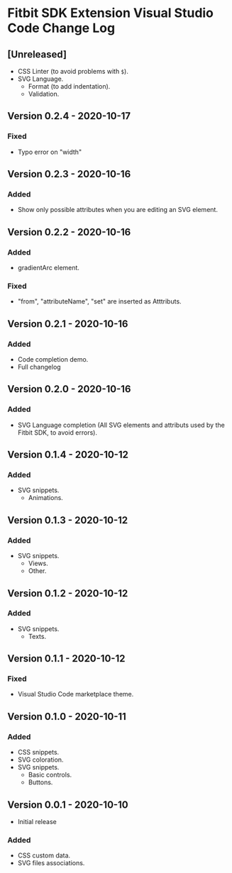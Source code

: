 # Fitbit SDK Extension Visual Studio Code Change Log

## [Unreleased]

- CSS Linter (to avoid problems with `$`).
- SVG Language.
    - Format (to add indentation).
    - Validation.

## Version 0.2.4 - 2020-10-17 
### Fixed
- Typo error on "width"

## Version 0.2.3 - 2020-10-16 
### Added
- Show only possible attributes when you are editing an SVG element.

## Version 0.2.2 - 2020-10-16 
### Added
- gradientArc element.
### Fixed
- "from", "attributeName", "set" are inserted as Atttributs.

## Version 0.2.1 - 2020-10-16 
### Added
- Code completion demo.
- Full changelog

## Version 0.2.0 - 2020-10-16 
### Added
- SVG Language completion (All SVG elements and attributs used by the Fitbit SDK, to avoid errors).

## Version 0.1.4 - 2020-10-12 
### Added
- SVG snippets.
    - Animations.

## Version 0.1.3 - 2020-10-12 
### Added
- SVG snippets.
    - Views.
    - Other.

## Version 0.1.2 - 2020-10-12 
### Added
- SVG snippets.
    - Texts.

## Version 0.1.1 - 2020-10-12 
### Fixed
- Visual Studio Code marketplace theme.

## Version 0.1.0 - 2020-10-11 
### Added
- CSS snippets.
- SVG coloration.
- SVG snippets.
    - Basic controls.
    - Buttons.

## Version 0.0.1 - 2020-10-10 
- Initial release
### Added
- CSS custom data.
- SVG files associations.